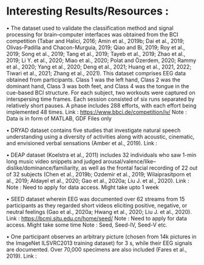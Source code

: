 # Interesting Results/Resources : 

• The dataset used to validate the classification method and signal processing for brain–computer interfaces was obtained from the BCI competition (Tabar and Halici, 2016; Amin et al., 2019b; Dai et al., 2019; Olivas-Padilla and Chacon-Murguia, 2019; Qiao and Bi, 2019; Roy et al., 2019; Song et al., 2019; Tang et al., 2019; Tayeb et al., 2019; Zhao et al., 2019; Li Y. et al., 2020; Miao et al., 2020; Polat and Özerdem, 2020; Rammy et al., 2020; Yang et al., 2020; Deng et al., 2021; Huang et al., 2021, 2022; Tiwari et al., 2021; Zhang et al., 2021). This dataset comprises EEG data obtained from participants. Class 1 was the left hand, Class 2 was the dominant hand, Class 3 was both feet, and Class 4 was the tongue in the cue-based BCI structure. For each subject, two workouts were captured on interspersing time frames. Each session consisted of six runs separated by relatively short pauses. A phase includes 288 efforts, with each effort being implemented 48 times.
Link : https://www.bbci.de/competition/iv/
Note : Data is in form of MATLAB, GDF Files only

• DRYAD dataset contains five studies that investigate natural speech understanding using a diversity of activities along with acoustic, cinematic, and envisioned verbal sensations (Amber et al., 2019).
Link : 

• DEAP dataset (Koelstra et al., 2011) includes 32 individuals who saw 1-min long music video snippets and judged arousal/valence/like–dislike/dominance/familiarity, as well as the frontal facial recording of 22 out of 32 subjects (Chen et al., 2019b; Ozdemir et al., 2019; Wilaiprasitporn et al., 2019; Aldayel et al., 2020; Gao et al., 2020a; Liu J. et al., 2020).
Link : 
Note : Need to apply for data access. Might take upto 1 week

• SEED dataset wherein EEG was documented over 62 streams from 15 participants as they regarded short videos eliciting positive, negative, or neutral feelings (Gao et al., 2020a; Hwang et al., 2020; Liu J. et al., 2020).
Link : https://bcmi.sjtu.edu.cn/home/seed/
Note : Need to apply for data access. Might take some time
Note : Seed, Seed-IV, Seed-V etc.

• One participant observes an arbitrary picture (chosen from 14k pictures in the ImageNet ILSVRC2013 training dataset) for 3 s, while their EEG signals are documented. Over 70,000 specimens are also included (Fares et al., 2019).
Link :